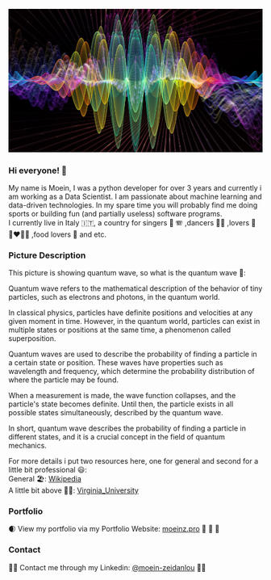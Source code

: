 ![Surgon](https://github.com/mrpintime/mrpintime/blob/main/Quantum.jpg)


### Hi everyone! 👋

My name is Moein, I was a python developer for over 3 years and currently i am working as a Data Scientist. I am passionate about machine learning and data-driven technologies. In my spare time you will probably find me doing sports or building fun (and partially useless) software programs.  
I currently live in Italy 🇮🇹, a country for singers 🎤 🪗 ,dancers 🕺💃 ,lovers 💌 👩‍❤️‍💋👨 ,food lovers 🍕 and etc.

### Picture Description

This picture is showing quantum wave, so what is the quantum wave 🤔:

Quantum wave refers to the mathematical description of the behavior of tiny particles, such as electrons and photons, in the quantum world.

In classical physics, particles have definite positions and velocities at any given moment in time. However, in the quantum world, particles can exist in multiple states or positions at the same time, a phenomenon called superposition.

Quantum waves are used to describe the probability of finding a particle in a certain state or position. These waves have properties such as wavelength and frequency, which determine the probability distribution of where the particle may be found.

When a measurement is made, the wave function collapses, and the particle's state becomes definite. Until then, the particle exists in all possible states simultaneously, described by the quantum wave.

In short, quantum wave describes the probability of finding a particle in different states, and it is a crucial concept in the field of quantum mechanics.

For more details i put two resources here, one for general and second for a little bit professional 😃:  
General 🏖️: [Wikipedia](https://en.wikipedia.org/wiki/Wave_function)  
A little bit above 😵‍💫: [Virginia_University](https://galileo.phys.virginia.edu/classes/751.mf1i.fall02/751WaveEquations.htm)  

### Portfolio  

🌒 View my portfolio via my Portfolio Website: [moeinz.pro](https://www.moeinz.pro/) 🦉 🥰 💪  

### Contact

💪🏼 Contact me through my Linkedin: [@moein-zeidanlou](https://www.linkedin.com/in/moein-zeidanlou) 💪🏼
